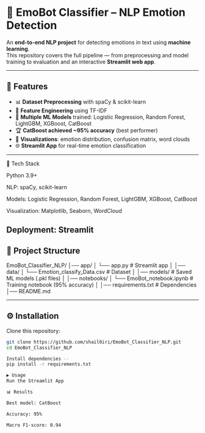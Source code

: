 # 🤖 EmoBot Classifier – NLP Emotion Detection

An **end-to-end NLP project** for detecting emotions in text using **machine learning**.  
This repository covers the full pipeline — from preprocessing and model training to evaluation and an interactive **Streamlit web app**.

---

## 🚀 Features
- 📊 **Dataset Preprocessing** with spaCy & scikit-learn  
- 🔎 **Feature Engineering** using TF-IDF  
- 🧠 **Multiple ML Models** trained: Logistic Regression, Random Forest, LightGBM, XGBoost, CatBoost  
- 🏆 **CatBoost achieved ~95% accuracy** (best performer)  
- 🎨 **Visualizations**: emotion distribution, confusion matrix, word clouds  
- 🌐 **Streamlit App** for real-time emotion classification  
---
🔧 Tech Stack

Python 3.9+

NLP: spaCy, scikit-learn

Models: Logistic Regression, Random Forest, LightGBM, XGBoost, CatBoost

Visualization: Matplotlib, Seaborn, WordCloud

Deployment: Streamlit
---

## 📂 Project Structure
EmoBot_Classifier_NLP/
│── app/
│ └── app.py # Streamlit app
│
│── data/
│ └── Emotion_classify_Data.csv # Dataset
│
│── models/ # Saved ML models (.pkl files)
│
│── notebooks/
│ └── EmoBot_notebook.ipynb # Training notebook (95% accuracy)
│
│── requirements.txt # Dependencies
│── README.md

---

## ⚙️ Installation

Clone this repository:
```bash
git clone https://github.com/shail0iri/EmoBot_Classifier_NLP.git
cd EmoBot_Classifier_NLP

Install dependencies --
pip install -r requirements.txt

▶️ Usage
Run the Streamlit App

📊 Results

Best model: CatBoost

Accuracy: 95%

Macro F1-score: 0.94

